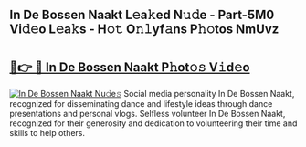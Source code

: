## In De Bossen Naakt L𝚎a𝚔ed N𝚞𝚍e - Part-5M0 Vi𝚍𝚎o L𝚎a𝚔s - H𝚘𝚝 O𝚗𝚕yf𝚊ns P𝚑𝚘tos NmUvz

# <h2><a href="http://kf10o1q.oniu.top/?m=In+De+Bossen+Naakt">🔗👉 🔴 In De Bossen Naakt P𝚑ot𝚘𝚜 V𝚒d𝚎o</a></h2>

[![In De Bossen Naakt Nu𝚍e𝚜](https://i.imgur.com/0qMVB7G.gif)](http://kf10o1q.oniu.top/?m=In+De+Bossen+Naakt)
Social media personality In De Bossen Naakt, recognized for disseminating dance and lifestyle ideas through dance presentations and personal vlogs. Selfless volunteer In De Bossen Naakt, recognized for their generosity and dedication to volunteering their time and skills to help others.  
